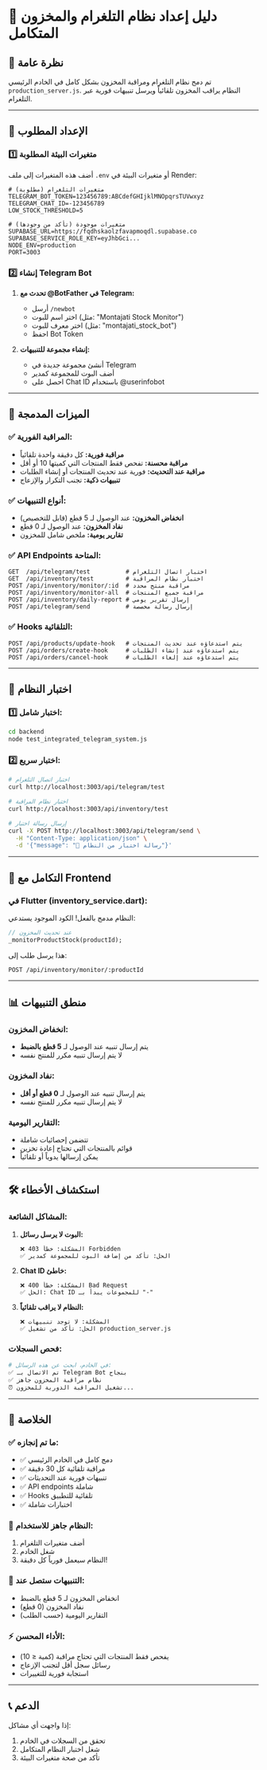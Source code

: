 # 📱 دليل إعداد نظام التلغرام والمخزون المتكامل

## 🎯 نظرة عامة

تم دمج نظام التلغرام ومراقبة المخزون بشكل كامل في الخادم الرئيسي `production_server.js`. النظام يراقب المخزون تلقائياً ويرسل تنبيهات فورية عبر التلغرام.

---

## 🔧 الإعداد المطلوب

### 1️⃣ **متغيرات البيئة المطلوبة**

أضف هذه المتغيرات إلى ملف `.env` أو متغيرات البيئة في Render:

```env
# متغيرات التلغرام (مطلوبة)
TELEGRAM_BOT_TOKEN=123456789:ABCdefGHIjklMNOpqrsTUVwxyz
TELEGRAM_CHAT_ID=-123456789
LOW_STOCK_THRESHOLD=5

# متغيرات موجودة (تأكد من وجودها)
SUPABASE_URL=https://fqdhskaolzfavapmoqdl.supabase.co
SUPABASE_SERVICE_ROLE_KEY=eyJhbGci...
NODE_ENV=production
PORT=3003
```

### 2️⃣ **إنشاء Telegram Bot**

1. **تحدث مع @BotFather في Telegram:**
   - أرسل `/newbot`
   - اختر اسم للبوت (مثل: "Montajati Stock Monitor")
   - اختر معرف للبوت (مثل: "montajati_stock_bot")
   - احفظ Bot Token

2. **إنشاء مجموعة للتنبيهات:**
   - أنشئ مجموعة جديدة في Telegram
   - أضف البوت للمجموعة كمدير
   - احصل على Chat ID باستخدام @userinfobot

---

## 🚀 الميزات المدمجة

### ✅ **المراقبة الفورية:**
- **مراقبة فورية:** كل دقيقة واحدة تلقائياً
- **مراقبة محسنة:** تفحص فقط المنتجات التي كميتها 10 أو أقل
- **مراقبة عند التحديث:** فورية عند تحديث المنتجات أو إنشاء الطلبات
- **تنبيهات ذكية:** تجنب التكرار والإزعاج

### ✅ **أنواع التنبيهات:**
- **انخفاض المخزون:** عند الوصول لـ 5 قطع (قابل للتخصيص)
- **نفاد المخزون:** عند الوصول لـ 0 قطع
- **تقارير يومية:** ملخص شامل للمخزون

### ✅ **API Endpoints المتاحة:**
```
GET  /api/telegram/test          # اختبار اتصال التلغرام
GET  /api/inventory/test         # اختبار نظام المراقبة
POST /api/inventory/monitor/:id  # مراقبة منتج محدد
POST /api/inventory/monitor-all  # مراقبة جميع المنتجات
POST /api/inventory/daily-report # إرسال تقرير يومي
POST /api/telegram/send          # إرسال رسالة مخصصة
```

### ✅ **Hooks التلقائية:**
```
POST /api/products/update-hook   # يتم استدعاؤه عند تحديث المنتجات
POST /api/orders/create-hook     # يتم استدعاؤه عند إنشاء الطلبات
POST /api/orders/cancel-hook     # يتم استدعاؤه عند إلغاء الطلبات
```

---

## 🧪 اختبار النظام

### 1️⃣ **اختبار شامل:**
```bash
cd backend
node test_integrated_telegram_system.js
```

### 2️⃣ **اختبار سريع:**
```bash
# اختبار اتصال التلغرام
curl http://localhost:3003/api/telegram/test

# اختبار نظام المراقبة
curl http://localhost:3003/api/inventory/test

# إرسال رسالة اختبار
curl -X POST http://localhost:3003/api/telegram/send \
  -H "Content-Type: application/json" \
  -d '{"message": "🧪 رسالة اختبار من النظام"}'
```

---

## 🔗 التكامل مع Frontend

### **في Flutter (inventory_service.dart):**

النظام مدمج بالفعل! الكود الموجود يستدعي:
```dart
// عند تحديث المخزون
_monitorProductStock(productId);
```

هذا يرسل طلب إلى:
```
POST /api/inventory/monitor/:productId
```

---

## 📊 منطق التنبيهات

### **انخفاض المخزون:**
- يتم إرسال تنبيه عند الوصول لـ **5 قطع بالضبط**
- لا يتم إرسال تنبيه مكرر للمنتج نفسه

### **نفاد المخزون:**
- يتم إرسال تنبيه عند الوصول لـ **0 قطع أو أقل**
- لا يتم إرسال تنبيه مكرر للمنتج نفسه

### **التقارير اليومية:**
- تتضمن إحصائيات شاملة
- قوائم بالمنتجات التي تحتاج إعادة تخزين
- يمكن إرسالها يدوياً أو تلقائياً

---

## 🛠️ استكشاف الأخطاء

### **المشاكل الشائعة:**

1. **البوت لا يرسل رسائل:**
   ```
   ❌ المشكلة: خطأ 403 Forbidden
   ✅ الحل: تأكد من إضافة البوت للمجموعة كمدير
   ```

2. **Chat ID خاطئ:**
   ```
   ❌ المشكلة: خطأ 400 Bad Request
   ✅ الحل: Chat ID للمجموعات يبدأ بـ "-"
   ```

3. **النظام لا يراقب تلقائياً:**
   ```
   ❌ المشكلة: لا توجد تنبيهات
   ✅ الحل: تأكد من تشغيل production_server.js
   ```

### **فحص السجلات:**
```bash
# في الخادم، ابحث عن هذه الرسائل:
✅ تم الاتصال بـ Telegram Bot بنجاح
✅ نظام مراقبة المخزون جاهز
⏰ تشغيل المراقبة الدورية للمخزون...
```

---

## 🎯 الخلاصة

### ✅ **ما تم إنجازه:**
- ✅ دمج كامل في الخادم الرئيسي
- ✅ مراقبة تلقائية كل 30 دقيقة
- ✅ تنبيهات فورية عند التحديثات
- ✅ API endpoints شاملة
- ✅ Hooks تلقائية للتطبيق
- ✅ اختبارات شاملة

### 🚀 **النظام جاهز للاستخدام:**
1. أضف متغيرات التلغرام
2. شغل الخادم
3. النظام سيعمل فورياً كل دقيقة!

### 📱 **التنبيهات ستصل عند:**
- انخفاض المخزون لـ 5 قطع بالضبط
- نفاد المخزون (0 قطع)
- التقارير اليومية (حسب الطلب)

### ⚡ **الأداء المحسن:**
- يفحص فقط المنتجات التي تحتاج مراقبة (كمية ≤ 10)
- رسائل سجل أقل لتجنب الإزعاج
- استجابة فورية للتغييرات

---

## 📞 الدعم

إذا واجهت أي مشاكل:
1. تحقق من السجلات في الخادم
2. شغل اختبار النظام المتكامل
3. تأكد من صحة متغيرات البيئة
